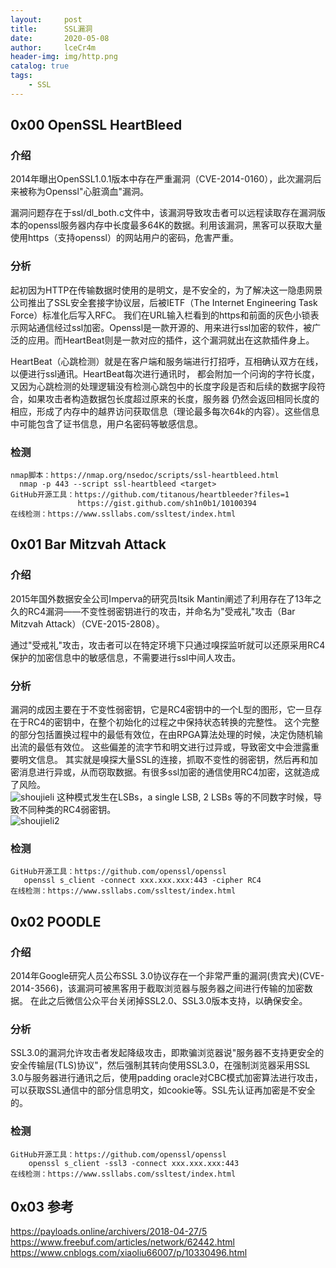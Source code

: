 ```yaml
---
layout:     post
title:      SSL漏洞
date:       2020-05-08
author:     lceCr4m
header-img: img/http.png
catalog: true
tags:
    - SSL
---
```


## 0x00 OpenSSL HeartBleed
### 介绍
2014年曝出OpenSSL1.0.1版本中存在严重漏洞（CVE-2014-0160），此次漏洞后来被称为Openssl"心脏滴血"漏洞。  

漏洞问题存在于ssl/dl_both.c文件中，该漏洞导致攻击者可以远程读取存在漏洞版本的openssl服务器内存中长度最多64K的数据。利用该漏洞，黑客可以获取大量使用https（支持openssl）的网站用户的密码，危害严重。  

### 分析
起初因为HTTP在传输数据时使用的是明文，是不安全的，为了解决这一隐患网景公司推出了SSL安全套接字协议层，后被IETF（The Internet Engineering Task Force）标准化后写入RFC。
我们在URL输入栏看到的https和前面的灰色小锁表示网站通信经过ssl加密。Openssl是一款开源的、用来进行ssl加密的软件，被广泛的应用。而HeartBeat则是一款对应的插件，这个漏洞就出在这款插件身上。  

HeartBeat（心跳检测）就是在客户端和服务端进行打招呼，互相确认双方在线，以便进行ssl通讯。HeartBeat每次进行通讯时，
都会附加一个问询的字符长度，又因为心跳检测的处理逻辑没有检测心跳包中的长度字段是否和后续的数据字段符合，如果攻击者构造数据包长度超过原来的长度，服务器
仍然会返回相同长度的相应，形成了内存中的越界访问获取信息（理论最多每次64k的内容）。这些信息中可能包含了证书信息，用户名密码等敏感信息。  

### 检测
```
nmap脚本：https://nmap.org/nsedoc/scripts/ssl-heartbleed.html
  nmap -p 443 --script ssl-heartbleed <target>
GitHub开源工具：https://github.com/titanous/heartbleeder?files=1
               https://gist.github.com/sh1n0b1/10100394
在线检测：https://www.ssllabs.com/ssltest/index.html
```
## 0x01 Bar Mitzvah Attack
### 介绍
2015年国外数据安全公司Imperva的研究员Itsik Mantin阐述了利用存在了13年之久的RC4漏洞——不变性弱密钥进行的攻击，并命名为"受戒礼"攻击（Bar Mitzvah Attack）（CVE-2015-2808）。  

通过"受戒礼"攻击，攻击者可以在特定环境下只通过嗅探监听就可以还原采用RC4保护的加密信息中的敏感信息，不需要进行ssl中间人攻击。
### 分析
漏洞的成因主要在于不变性弱密钥，它是RC4密钥中的一个L型的图形，它一旦存在于RC4的密钥中，在整个初始化的过程之中保持状态转换的完整性。
这个完整的部分包括置换过程中的最低有效位，在由RPGA算法处理的时候，决定伪随机输出流的最低有效位。
这些偏差的流字节和明文进行过异或，导致密文中会泄露重要明文信息。
其实就是嗅探大量SSL的连接，抓取不变性的弱密钥，然后再和加密消息进行异或，从而窃取数据。有很多ssl加密的通信使用RC4加密，这就造成了风险。  
![shoujieli](shoujieli.png)
这种模式发生在LSBs，a single LSB, 2 LSBs 等的不同数字时候，导致不同种类的RC4弱密钥。  
![shoujieli2](shoujieli2.png)

### 检测
```
GitHub开源工具：https://github.com/openssl/openssl
   openssl s_client -connect xxx.xxx.xxx:443 -cipher RC4
在线检测：https://www.ssllabs.com/ssltest/index.html
```
## 0x02 POODLE
### 介绍
2014年Google研究人员公布SSL 3.0协议存在一个非常严重的漏洞(贵宾犬)(CVE-2014-3566)，该漏洞可被黑客用于截取浏览器与服务器之间进行传输的加密数据。
在此之后微信公众平台关闭掉SSL2.0、SSL3.0版本支持，以确保安全。  

### 分析
SSL3.0的漏洞允许攻击者发起降级攻击，即欺骗浏览器说"服务器不支持更安全的安全传输层(TLS)协议"，然后强制其转向使用SSL3.0，在强制浏览器采用SSL 3.0与服务器进行通讯之后，使用padding oracle对CBC模式加密算法进行攻击，可以获取SSL通信中的部分信息明文，如cookie等。SSL先认证再加密是不安全的。  

### 检测
```
GitHub开源工具：https://github.com/openssl/openssl
    openssl s_client -ssl3 -connect xxx.xxx.xxx:443
在线检测：https://www.ssllabs.com/ssltest/index.html
```
## 0x03 参考
https://payloads.online/archivers/2018-04-27/5  
https://www.freebuf.com/articles/network/62442.html  
https://www.cnblogs.com/xiaoliu66007/p/10330496.html


















